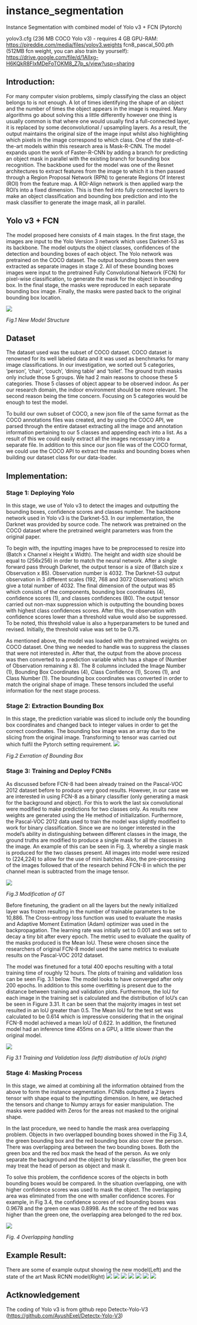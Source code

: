 # instance_segmentation
Instance Segmentation with combined model of Yolo v3 + FCN (Pytorch)

yolov3.cfg (236 MB COCO Yolo v3) - requires 4 GB GPU-RAM: https://pjreddie.com/media/files/yolov3.weights
fcn8_pascal_500.pth (512MB fcn weight, you can also train by yourself): https://drive.google.com/file/d/1AIlxg-H6KQkR8FIxMDeFoTOKM8_Z7p_s/view?usp=sharing

## Introduction:
For many computer vision problems, simply classifying the class an object belongs to is not enough. A lot of times identifying the shape of an object and the number of times the object appears in the image is required. Many algorithms go about solving this a little differently however one thing is usually common is that where one would usually find a full-connected layer, it is replaced by some deconvolutional / upsampling layers. As a result, the output maintains the original size of the image input whilst also highlighting which pixels in the image correspond to which class. One of the state-of-the-art models within this research area is Mask-R-CNN. The model expands upon the work of Faster-R-CNN by adding a branch for predicting an object mask in parallel with the existing branch for bounding box recognition. The backbone used for the model was one of the Resnet architectures to extract features from the image to which it is then passed through a Region Proposal Network (RPN) to generate Regions Of Interest (ROI) from the feature map. A ROI-Align network is then applied warp the ROI’s into a fixed dimension. This is then fed into fully connected layers to make an object classification and bounding box prediction and into the mask classifier to generate the image mask, all in parallel. 

## Yolo v3 + FCN
The model proposed here consists of 4 main stages. In the first stage, the images are input to the Yolo Version 3 network which uses Darknet-53 as its backbone. The model outputs the object classes, confidences of the detection and bounding boxes of each object. The Yolo network was pretrained on the COCO dataset. The output bounding boxes then were extracted as separate images in stage 2. All of these bounding boxes images were input to the pretrained Fully Convolutional Network (FCN) for pixel-wise classification, to generate the mask for the object in bounding box. In the final stage, the masks were reproduced in each separate bounding box image. Finally, the masks were pasted back to the original bounding box location. 

![](https://github.com/namm2008/instance_segmentation/blob/main/example/new%20model%20structure.png)

*Fig.1 New Model Structure*

## Dataset
The dataset used was the subset of COCO dataset. COCO dataset is renowned for its well labeled data and it was used as benchmarks for many image classifications. In our investigation, we sorted out 5 categories, ‘person’, ‘chair’, ‘couch’, ‘dining table’ and ‘toilet’. The ground truth masks only include those 5 groups. We had 2 main reasons to choose these 5 categories. Those 5 classes of object appear to be observed indoor. As per our research domain, the indoor environment should be more relevant. The second reason being the time concern. Focusing on 5 categories would be enough to test the model.

To build our own subset of COCO, a new json file of the same format as the COCO annotations files was created, and by using the COCO API, we parsed through the entire dataset extracting all the image and annotation information pertaining to our 5 classes and appending each into a list. As a result of this we could easily extract all the images necessary into a separate file. In addition to this since our json file was of the COCO format, we could use the COCO API to extract the masks and bounding boxes when building our dataset class for our data-loader.


## Implementation:
### Stage 1: Deploying Yolo
In this stage, we use of Yolo v3 to detect the images and outputting the bounding boxes, confidence scores and classes number. The backbone network used in Yolo v3 is the Darknet-53. In our implementation, the Darknet was provided by source code. The network was pretrained on the COCO dataset where the pretrained weight parameters was from the original paper. 

To begin with, the inputting images have to be preprocessed to resize into (Batch x Channel x Height x Width). The height and width size should be equal to (256x256) in order to match the neural network. After a single forward pass through Darknet, the output tensor is a size of (Batch size x Observation x 85). Observation number is 4032. The Darknet-53 output observation in 3 different scales (192, 768 and 3072 Observations) which give a total number of 4032. The final dimension of the output was 85 which consists of the components, bounding box coordinates (4), confidence scores (1), and classes confidences (80). The output tensor carried out non-max suppression which is outputting the bounding boxes with highest class confidences scores. After this, the observation with confidence scores lower than a threshold value would also be suppressed. To be noted, this threshold value is also a hyperparameters to be tuned and revised. Initially, the threshold value was set to be 0.75.

As mentioned above, the model was loaded with the pretrained weights on COCO dataset. One thing we needed to handle was to suppress the classes that were not interested in. After that, the output from the above process was then converted to a prediction variable which has a shape of (Number of Observation remaining x 8). The 8 columns included the Image Number (1), Bounding Box Coordinates (4), Class Confidence (1), Scores (1), and Class Number (1). The bounding box coordinates was converted in order to match the original shape of image. These tensors included the useful information for the next stage process. 

### Stage 2: Extraction Bounding Box
In this stage, the prediction variable was sliced to include only the bounding box coordinates and changed back to integer values in order to get the correct coordinates. The bounding box image was an array due to the slicing from the original image. Transforming to tensor was carried out which fulfil the Pytorch setting requirement. 
![](https://github.com/namm2008/instance_segmentation/blob/main/example/Extraction%20BB.png)

*Fig.2 Exrration of Bounding Box*

### Stage 3: Training and Deploy FCN8s
As discussed before FCN-8 had been already trained on the Pascal-VOC 2012 dataset before to produce very good results. However, in our case we are interested in using FCN-8 as a binary classifier (only generating a mask for the background and object). For this to work the last six convolutional were modified to make predictions for two classes only. As results new weights are generated using the He method of initialization. Furthermore, the Pascal-VOC 2012 data used to train the model was slightly modified to work for binary classification. Since we are no longer interested in the model’s ability in distinguishing between different classes in the image, the ground truths are modified to produce a single mask for all the classes in the image. An example of this can be seen in Fig. 3, whereby a single mask is produced for the two classes present. All images into model were resized to (224,224) to allow for the use of mini batches. Also, the pre-processing of the images followed that of the research behind FCN-8 in which the per channel mean is subtracted from the image tensor.

![](https://github.com/namm2008/instance_segmentation/blob/main/example/modification%20to%20GT.png)

*Fig.3 Modification of GT*

Before finetuning, the gradient on all the layers but the newly initialized layer was frozen resulting in the number of trainable parameters to be 10,886. The Cross-entropy loss function was used to evaluate the masks and Adaptive Moment Estimation (Adam) optimizer was used in the backpropagation. The learning rate was initially set to 0.001 and was set to decay a tiny bit after every epoch. The metric used to evaluate the quality of the masks produced is the Mean IoU. These were chosen since the researchers of original FCN-8 model used the same metrics to evaluate results on the Pascal-VOC 2012 dataset. 

The model was finetuned for a total 400 epochs resulting with a total training time of roughly 12 hours. The plots of training and validation loss can be seen Fig. 3.1 below. The model looks to have converged after only 200 epochs. In addition to this some overfitting is present due to the distance between training and validation plots. Furthermore, the IoU for each image in the training set is calculated and the distribution of IoU’s can be seen in Figure 3.31. It can be seen that the majority images in test set resulted in an IoU greater than 0.5. The Mean IoU for the test set was calculated to be 0.614 which is impressive considering that in the original FCN-8 model achieved a mean IoU of 0.622. In addition, the finetuned model had an inference time 455ms on a GPU, a little slower than the original model. 

![](https://github.com/namm2008/instance_segmentation/blob/main/example/Loss.png)

*Fig 3.1 Training and Validation loss (left) distribution of IoUs (right)*


### Stage 4: Masking Process
In this stage, we aimed at combining all the information obtained from the above to form the instance segmentation. FCN8s outputted a 2 layers tensor with shape equal to the inputting dimension. In here, we detached the tensors and change to Numpy arrays for easier manipulation. The masks were padded with Zeros for the areas not masked to the original shape. 

In the last procedure, we need to handle the mask area overlapping problem. Objects in two overlapped bounding boxes showed in the Fig 3.4, the green bounding box and the red bounding box also cover the person. There was overlapping area between the two bounding boxes. Both the green box and the red box mask the head of the person. As we only separate the background and the object by binary classifier, the green box may treat the head of person as object and mask it. 

To solve this problem, the confidence scores of the objects in both bounding boxes would be compared. In the situation overlapping, one with higher confidence scores was used to mask the object. The overlapping area was eliminated from the one with smaller confidence scores. For example, in Fig 3.4, the confidence scores of red bounding boxes was 0.9678 and the green one was 0.8998. As the score of the red box was higher than the green one, the overlapping area belonged to the red box. 

![](https://github.com/namm2008/instance_segmentation/blob/main/example/overlapping%20bb.png)

*Fig. 4 Overlapping handling*

## Example Result:
There are some of example output showing the new model(Left) and the state of the art Mask RCNN model(Right)
![](https://github.com/namm2008/instance_segmentation/blob/main/example/ex1.png)
![](https://github.com/namm2008/instance_segmentation/blob/main/example/ex2.png)
![](https://github.com/namm2008/instance_segmentation/blob/main/example/ex3.png)
![](https://github.com/namm2008/instance_segmentation/blob/main/example/ex4.png)
![](https://github.com/namm2008/instance_segmentation/blob/main/example/ex5.png)
![](https://github.com/namm2008/instance_segmentation/blob/main/example/ex6.png)
![](https://github.com/namm2008/instance_segmentation/blob/main/example/ex7.png)

## Actknowledgement
The coding of Yolo v3 is from github repo Detectx-Yolo-V3 (https://github.com/AyushExel/Detectx-Yolo-V3)

